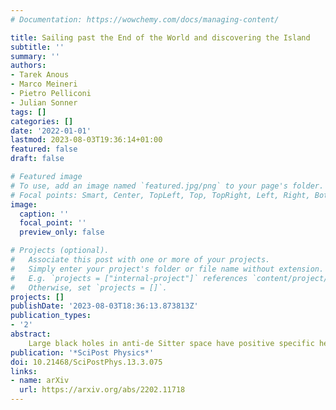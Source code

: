 ```yaml
---
# Documentation: https://wowchemy.com/docs/managing-content/

title: Sailing past the End of the World and discovering the Island
subtitle: ''
summary: ''
authors:
- Tarek Anous
- Marco Meineri
- Pietro Pelliconi
- Julian Sonner
tags: []
categories: []
date: '2022-01-01'
lastmod: 2023-08-03T19:36:14+01:00
featured: false
draft: false

# Featured image
# To use, add an image named `featured.jpg/png` to your page's folder.
# Focal points: Smart, Center, TopLeft, Top, TopRight, Left, Right, BottomLeft, Bottom, BottomRight.
image:
  caption: ''
  focal_point: ''
  preview_only: false

# Projects (optional).
#   Associate this post with one or more of your projects.
#   Simply enter your project's folder or file name without extension.
#   E.g. `projects = ["internal-project"]` references `content/project/deep-learning/index.md`.
#   Otherwise, set `projects = []`.
projects: []
publishDate: '2023-08-03T18:36:13.873813Z'
publication_types:
- '2'
abstract: 
    Large black holes in anti-de Sitter space have positive specific heat and do not evaporate. In order to mimic the behavior of evaporating black holes, one may couple the system to an external bath. In this paper we explore a rich family of such models, namely ones obtained by coupling two holographic CFTs along a shared interface (ICFTs). We focus on the limit where the bulk solution is characterized by a thin brane separating the two individual duals. These systems may be interpreted in a double holographic way, where one integrates out the bath and ends up with a lower-dimensional gravitational braneworld dual to the interface degrees of freedom. Our setup has the advantage that all observables can be defined and calculated by only relying on standard rules of AdS/CFT. We exploit this to establish a number of general results, relying on a detailed analysis of the geodesics in the bulk. Firstly, we prove that the entropy of Hawking radiation in the braneworld is obtained by extremizing the generalized entropy, and moreover that at late times a so-called `island saddle' gives the dominant contribution. We also derive Takayanagi's prescription for calculating entanglement entropies in BCFTs as a limit of our ICFT results.
publication: '*SciPost Physics*'
doi: 10.21468/SciPostPhys.13.3.075
links:
- name: arXiv
  url: https://arxiv.org/abs/2202.11718
---
```

